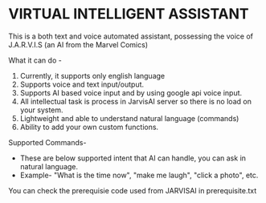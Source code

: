 # VIRTUAL INTELLIGENT ASSISTANT 

This is a both text and voice automated assistant, possessing the voice of J.A.R.V.I.S (an AI from the Marvel Comics)

What it can do -
1. Currently, it supports only english language
2. Supports voice and text input/output.
3. Supports AI based voice input and by using google api voice input.
4. All intellectual task is process in JarvisAI server so there is no load on your system.
5. Lightweight and able to understand natural language (commands)
6. Ability to add your own custom functions.

Supported Commands-
- These are below supported intent that AI can handle, you can ask in natural language.
- Example- "What is the time now", "make me laugh", "click a photo", etc.

You can check the prerequisie code used from JARVISAI in prerequisite.txt
